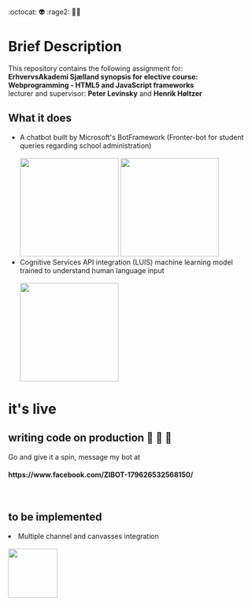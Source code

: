 :octocat: :alien:  :rage2: :man_with_turban:

# Brief Description
<p>This repository contains the following assignment for:<br>
<strong>ErhvervsAkademi Sjælland synopsis for elective course: Webprogramming - HTML5 and JavaScript frameworks</strong> <br>
lecturer and supervisor: <strong>Peter Levinsky</strong> and <strong>Henrik Høltzer</strong></p>

## What it does
<ul>
<li>A chatbot built by Microsoft's BotFramework (Fronter-bot for student queries regarding school administration)</li><br>
<span>
<img src="https://s3.amazonaws.com/coursetro/posts/45-full.png" height="200" width="auto">
<img src="https://cdn.worldvectorlogo.com/logos/facebook-messenger.svg" height="200" width="auto" padding="20px">
</span>
<li>Cognitive Services API integration (LUIS) machine learning model trained to understand human language input</li><br>
<img src="https://luisweb.blob.core.windows.net/prod-assets/images/homepage/UsageScenarios.png" height="200" width="auto"><br>
</ul>

# it's live 
## writing code on production :see_no_evil: :hear_no_evil: :speak_no_evil:
<p>Go and give it a spin, message my bot at <br>
<h4>https://www.facebook.com/ZIBOT-179626532568150/</h4><br>
</p>

## to be implemented

<li>Multiple channel and canvasses integration</li><br>
<img src="http://i.imgur.com/HMZdkE0.png" height="100" width="auto">
</ul>
